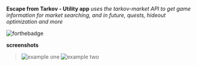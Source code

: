 
**Escape from Tarkov - Utility app**
*uses the tarkov-market API to get game information for market searching, and in future, quests, hideout optimization and more*

![forthebadge](https://forthebadge.com/images/badges/built-with-love.svg)

**screenshots**
> ![example one](https://i.imgur.com/BvOURru.png)
> ![example two](https://i.imgur.com/0dDm0Pr.png)

